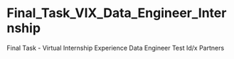 # Final_Task_VIX_Data_Engineer_Internship
Final Task - Virtual Internship Experience Data Engineer Test Id/x Partners
